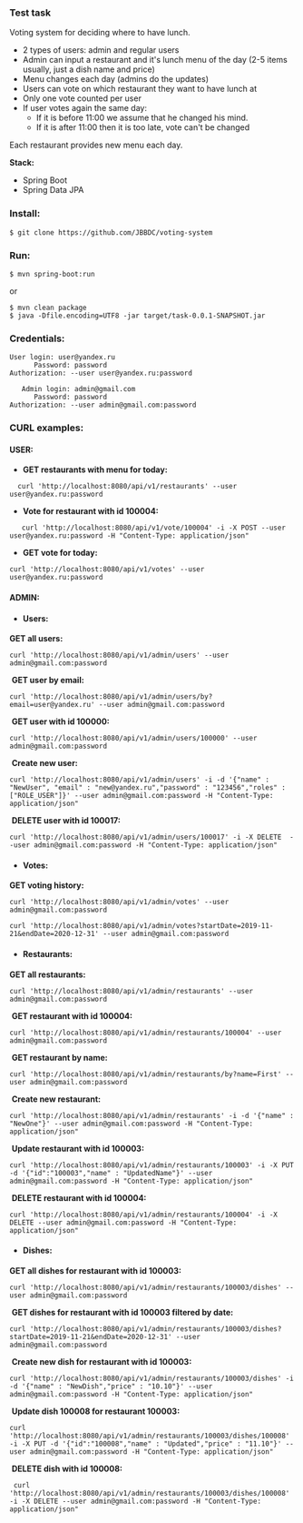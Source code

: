 ### Test task

Voting system for deciding where to have lunch.

- 2 types of users: admin and regular users
- Admin can input a restaurant and it's lunch menu of the day (2-5 items usually, just a dish name and price)
- Menu changes each day (admins do the updates)
- Users can vote on which restaurant they want to have lunch at
- Only one vote counted per user
- If user votes again the same day:
  - If it is before 11:00 we assume that he changed his mind.
  - If it is after 11:00 then it is too late, vote can't be changed

Each restaurant provides new menu each day.

  **Stack:**
- Spring Boot
- Spring Data JPA

### Install:
```
$ git clone https://github.com/JBBDC/voting-system
```

### Run:
```
$ mvn spring-boot:run
```
or

```
$ mvn clean package
$ java -Dfile.encoding=UTF8 -jar target/task-0.0.1-SNAPSHOT.jar
```

### Credentials:

```
User login: user@yandex.ru
      Password: password
Authorization: --user user@yandex.ru:password

   Admin login: admin@gmail.com
      Password: password
Authorization: --user admin@gmail.com:password
```

###  **CURL examples**:

#### 	USER:

- **GET restaurants with menu for today:** 

```
  curl 'http://localhost:8080/api/v1/restaurants' --user user@yandex.ru:password
```

- **Vote for restaurant with id 100004:** 

```
   curl 'http://localhost:8080/api/v1/vote/100004' -i -X POST --user user@yandex.ru:password -H "Content-Type: application/json"
```

- **GET vote for today:**

```
curl 'http://localhost:8080/api/v1/votes' --user user@yandex.ru:password
```

  

#### ADMIN:

- #### Users:

 **GET all users:**

```
curl 'http://localhost:8080/api/v1/admin/users' --user admin@gmail.com:password
```

​		**GET user by email:**

```
curl 'http://localhost:8080/api/v1/admin/users/by?email=user@yandex.ru' --user admin@gmail.com:password
```

​		**GET user with id 100000:**

```
curl 'http://localhost:8080/api/v1/admin/users/100000' --user admin@gmail.com:password
```

​		**Create new user:**

```
curl 'http://localhost:8080/api/v1/admin/users' -i -d '{"name" : "NewUser", "email" : "new@yandex.ru","password" : "123456","roles" : ["ROLE_USER"]}' --user admin@gmail.com:password -H "Content-Type: application/json"
```


​		**DELETE user with id 100017:**

```
curl 'http://localhost:8080/api/v1/admin/users/100017' -i -X DELETE  --user admin@gmail.com:password -H "Content-Type: application/json"
```




- ####  Votes:

 **GET voting history:**

```
curl 'http://localhost:8080/api/v1/admin/votes' --user admin@gmail.com:password

curl 'http://localhost:8080/api/v1/admin/votes?startDate=2019-11-21&endDate=2020-12-31' --user admin@gmail.com:password
```



- #### Restaurants:

 **GET all restaurants:**

```
curl 'http://localhost:8080/api/v1/admin/restaurants' --user admin@gmail.com:password
```

​		**GET restaurant with id 100004:**

```
curl 'http://localhost:8080/api/v1/admin/restaurants/100004' --user admin@gmail.com:password
```

​		**GET restaurant by name:**

```
curl 'http://localhost:8080/api/v1/admin/restaurants/by?name=First' --user admin@gmail.com:password
```

​		**Create new restaurant:**

```
curl 'http://localhost:8080/api/v1/admin/restaurants' -i -d '{"name" : "NewOne"}' --user admin@gmail.com:password -H "Content-Type: application/json"
```

​		**Update restaurant with id 100003:**

```
curl 'http://localhost:8080/api/v1/admin/restaurants/100003' -i -X PUT -d '{"id":"100003","name" : "UpdatedName"}' --user admin@gmail.com:password -H "Content-Type: application/json"
```

​		**DELETE restaurant with id 100004:**

```
curl 'http://localhost:8080/api/v1/admin/restaurants/100004' -i -X DELETE --user admin@gmail.com:password -H "Content-Type: application/json"
```



- #### Dishes:

 **GET all dishes for restaurant with id 100003:**

```
curl 'http://localhost:8080/api/v1/admin/restaurants/100003/dishes' --user admin@gmail.com:password
```

​		**GET  dishes for restaurant with id 100003 filtered by date:**

```
curl 'http://localhost:8080/api/v1/admin/restaurants/100003/dishes?startDate=2019-11-21&endDate=2020-12-31' --user admin@gmail.com:password
```

​		**Create new dish for restaurant with id 100003:**

```
curl 'http://localhost:8080/api/v1/admin/restaurants/100003/dishes' -i -d '{"name" : "NewDish","price" : "10.10"}' --user admin@gmail.com:password -H "Content-Type: application/json"
```

​		**Update dish 100008 for restaurant 100003:**

```
curl 'http://localhost:8080/api/v1/admin/restaurants/100003/dishes/100008' -i -X PUT -d '{"id":"100008","name" : "Updated","price" : "11.10"}' --user admin@gmail.com:password -H "Content-Type: application/json"
```

​		**DELETE dish with id 100008:**

```
 curl 'http://localhost:8080/api/v1/admin/restaurants/100003/dishes/100008' -i -X DELETE --user admin@gmail.com:password -H "Content-Type: application/json"
```
